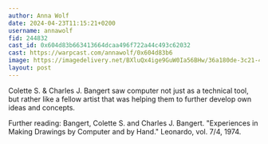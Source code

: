 ```yaml
---
author: Anna Wolf
date: 2024-04-23T11:15:21+0200
username: annawolf
fid: 244832
cast_id: 0x604d83b663413664dcaa496f722a44c493c62032
cast: https://warpcast.com/annawolf/0x604d83b6
image: https://imagedelivery.net/BXluQx4ige9GuW0Ia56BHw/36a180de-3c21-442b-248c-2e1747708700/original
layout: post
---
```

Colette S. & Charles J. Bangert saw computer not just as a technical tool, but rather like a fellow artist that was helping them to further develop own ideas and concepts.  
  
Further reading: Bangert, Colette S. and Charles J. Bangert. "Experiences in Making Drawings by Computer and by Hand." Leonardo, vol. 7/4, 1974.  

<img src='https://imagedelivery.net/BXluQx4ige9GuW0Ia56BHw/36a180de-3c21-442b-248c-2e1747708700/original' alt='' referrerpolicy='no-referrer'/>